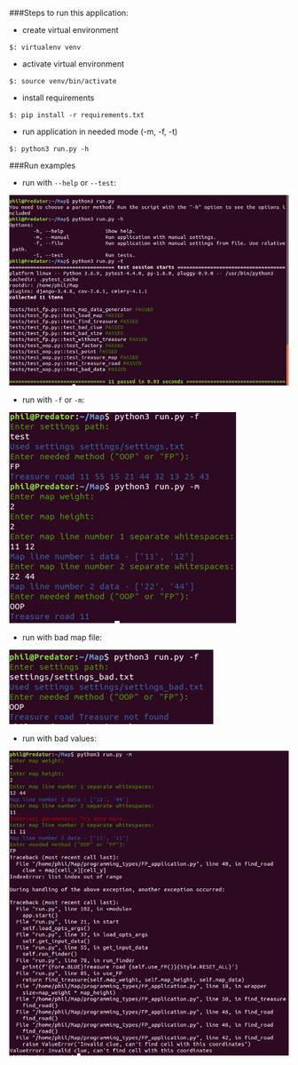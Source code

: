 ###Steps to run this application:  
* create virtual environment 
```
$: virtualenv venv
```
* activate virtual environment 
```
$: source venv/bin/activate
```
* install requirements
```
$: pip install -r requirements.txt
```
* run application in needed mode (-m, -f, -t)
```
$: python3 run.py -h
```

###Run examples
* run with `--help` or `--test`:

![Image](docs/images/001.png)
* run with `-f` or `-m`:

![Image](docs/images/002.png)
* run with bad map file:

![Image](docs/images/003.png)
* run with bad values:

![Image](docs/images/004.png)
